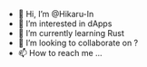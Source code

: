 - 👋 Hi, I’m @Hikaru-In 
- 👀 I’m interested in dApps 
- 🌱 I’m currently learning Rust    
- 💞️ I’m looking to collaborate on ? 
- 📫 How to reach me ...     

<!---
Hikaru-In/Hikaru-In is a ✨ special ✨ repository because its `README.md` (this file) appears on your GitHub profile.
You can click the Preview link to take a look at your changes.
--->
